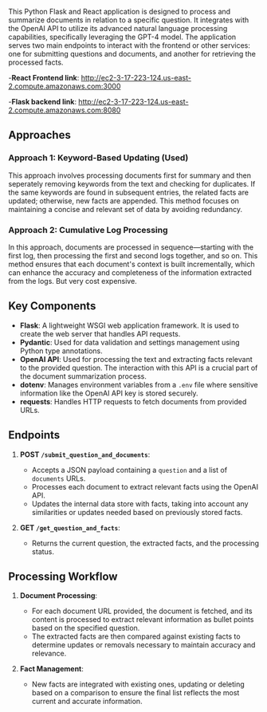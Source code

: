 This Python Flask and React application is designed to process and summarize documents in relation to a specific question. It integrates with the OpenAI API to utilize its advanced natural language processing capabilities, specifically leveraging the GPT-4 model. The application serves two main endpoints to interact with the frontend or other services: one for submitting questions and documents, and another for retrieving the processed facts.

-**React Frontend link**: http://ec2-3-17-223-124.us-east-2.compute.amazonaws.com:3000

-**Flask backend link**: http://ec2-3-17-223-124.us-east-2.compute.amazonaws.com:8080

## Approaches
### Approach 1: Keyword-Based Updating (Used)
This approach involves processing documents first for summary and then seperately removing keywords from the text and checking for duplicates. If the same keywords are found in subsequent entries, the related facts are updated; otherwise, new facts are appended. This method focuses on maintaining a concise and relevant set of data by avoiding redundancy.

### Approach 2: Cumulative Log Processing
In this approach, documents are processed in sequence—starting with the first log, then processing the first and second logs together, and so on. This method ensures that each document's context is built incrementally, which can enhance the accuracy and completeness of the information extracted from the logs. But very cost expensive.
 

## Key Components

- **Flask**: A lightweight WSGI web application framework. It is used to create the web server that handles API requests.
- **Pydantic**: Used for data validation and settings management using Python type annotations.
- **OpenAI API**: Used for processing the text and extracting facts relevant to the provided question. The interaction with this API is a crucial part of the document summarization process.
- **dotenv**: Manages environment variables from a `.env` file where sensitive information like the OpenAI API key is stored securely.
- **requests**: Handles HTTP requests to fetch documents from provided URLs.

## Endpoints

1. **POST `/submit_question_and_documents`**:
   - Accepts a JSON payload containing a `question` and a list of `documents` URLs.
   - Processes each document to extract relevant facts using the OpenAI API.
   - Updates the internal data store with facts, taking into account any similarities or updates needed based on previously stored facts.

2. **GET `/get_question_and_facts`**:
   - Returns the current question, the extracted facts, and the processing status.

## Processing Workflow

1. **Document Processing**:
   - For each document URL provided, the document is fetched, and its content is processed to extract relevant information as bullet points based on the specified question.
   - The extracted facts are then compared against existing facts to determine updates or removals necessary to maintain accuracy and relevance.

2. **Fact Management**:
   - New facts are integrated with existing ones, updating or deleting based on a comparison to ensure the final list reflects the most current and accurate information.
